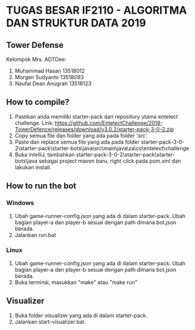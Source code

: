 # TUGAS BESAR IF2110 - ALGORITMA DAN STRUKTUR DATA 2019

## Tower Defense

Kelompok Mrs. ADTDee:
1. Muhammad Hasan      13518012
2. Morgen Sudyanto     13518093
3. Naufal Dean Anugrah 13518123

## How to compile?
1. Pastikan anda memiliki starter-pack dari repository utama entelect challenge. Link: https://github.com/EntelectChallenge/2018-TowerDefence/releases/download/v3.0.2/starter-pack-3-0-2.zip
2. Copy semua file dan folder yang ada pada folder 'src'.
3. Paste dan replace semua file yang ada pada folder starter-pack-3-0-2\starter-pack\starter-bots\java\src\main\java\za\co\entelect\challenge
3. Buka intelliJ, tambahkan starter-pack-3-0-2\starter-pack\starter-bots\java sebagai project maven baru, right click pada pom.xml dan lakukan install.

## How to run the bot
### Windows
1. Ubah game-runner-config.json yang ada di dalam starter-pack. Ubah bagian player-a dan player-b sesuai dengan path dimana bot.json berada.
2. Jalankan run.bat

### Linux
1. Ubah game-runner-config.json yang ada di dalam starter-pack. Ubah bagian player-a dan player-b sesuai dengan path dimana bot.json berada.
2. Buka terminal, masukkan "make" atau "make run"

## Visualizer
1. Buka folder visualizer yang ada di dalam starter-pack.
2. Jalankan start-visualizer.bat.